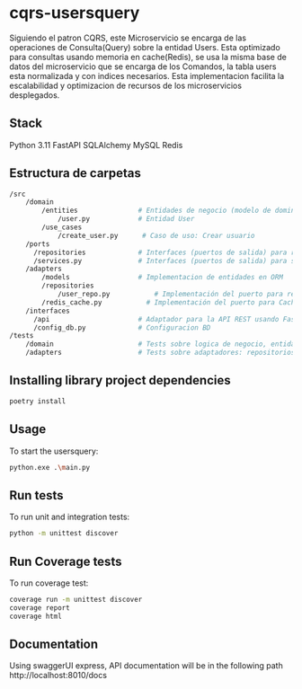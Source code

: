 # cqrs-usersquery
Siguiendo el patron CQRS, este Microservicio se encarga de las operaciones de Consulta(Query) sobre la entidad Users. Esta optimizado para consultas usando memoria en cache(Redis), se usa la misma base de datos del microservicio que se encarga de los Comandos, la tabla users esta normalizada y con indices necesarios.
Esta implementacion facilita la escalabilidad y optimizacion de recursos de los microservicios desplegados.

## Stack
Python 3.11
FastAPI
SQLAlchemy
MySQL
Redis

## Estructura de carpetas
```bash
/src
    /domain
        /entities               # Entidades de negocio (modelo de dominio)
            /user.py            # Entidad User
        /use_cases
            /create_user.py      # Caso de uso: Crear usuario
    /ports
      /repositories             # Interfaces (puertos de salida) para repositorios
      /services.py              # Interfaces (puertos de salida) para servicios externos
    /adapters
        /models                 # Implementacion de entidades en ORM
        /repositories
            /user_repo.py           # Implementación del puerto para repositorio SQLAlchemy
        /redis_cache.py           # Implementación del puerto para Cache Redis
    /interfaces
      /api                      # Adaptador para la API REST usando FastAPI
      /config_db.py             # Configuracion BD
/tests
    /domain                     # Tests sobre logica de negocio, entidades
    /adapters                   # Tests sobre adaptadores: repositorios, servicios
```

## Installing library project dependencies
```bash
poetry install
```

## Usage
To start the usersquery:
```bash
python.exe .\main.py
```

## Run tests
To run unit and integration tests:
```bash
python -m unittest discover
```

## Run Coverage tests
To run coverage test:
```bash
coverage run -m unittest discover
coverage report
coverage html
```

## Documentation
Using swaggerUI express, API documentation will be in the following path
http://localhost:8010/docs
